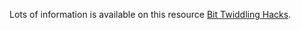 Lots of information is available on this resource [Bit Twiddling Hacks](http://graphics.stanford.edu/~seander/bithacks.html).